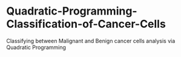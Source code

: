 # Quadratic-Programming-Classification-of-Cancer-Cells
Classifying between Malignant and Benign cancer cells analysis via Quadratic Programming
